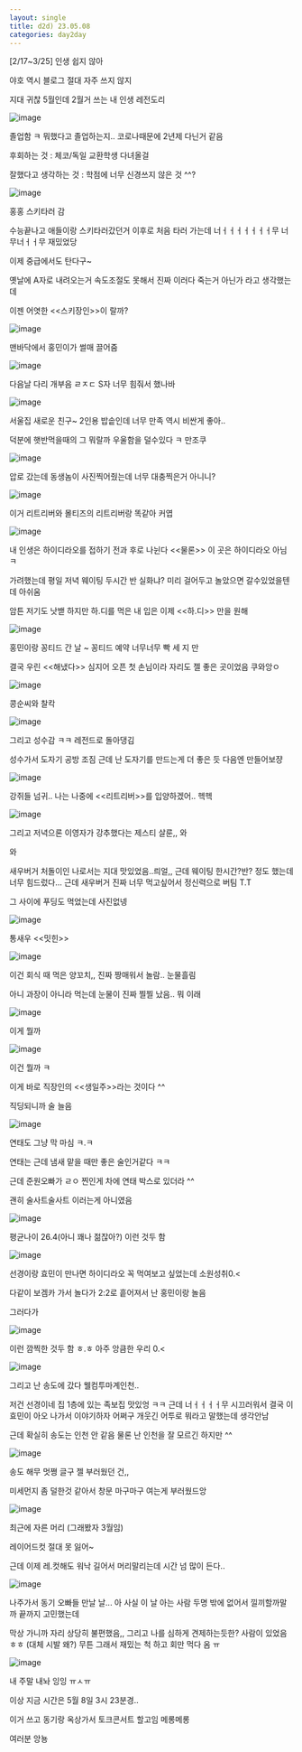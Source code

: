 ```yaml
---
layout: single
title: d2d) 23.05.08
categories: day2day
---
```


[2/17~3/25] 인생 쉽지 않아

야호 역시 블로그 절대 자주 쓰지 않지

지대 귀찮 5월인데 2월거 쓰는 내 인생 레전도리

![image](https://user-images.githubusercontent.com/52832956/236745813-0b8de5b1-f957-4dc9-8e1b-c370974272e0.png)

졸업함 ㅋ 뭐했다고 졸업하는지.. 코로나때문에 2년제 다닌거 같음

후회하는 것 : 체코/독일 교환학생 다녀올걸

잘했다고 생각하는 것 : 학점에 너무 신경쓰지 않은 것 ^^? 

![image](https://user-images.githubusercontent.com/52832956/236746090-6e7b7866-c05f-44d1-81ae-eade6ed8fe78.png)

홍홍 스키타러 감

수능끝나고 애들이랑 스키타러갔던거 이후로 처음 타러 가는데 너ㅓㅓㅓㅓㅓㅓㅓ무 너무너ㅓㅓ무 재밌었당

이제 중급에서도 탄다구~

옛날에 A자로 내려오는거 속도조절도 못해서 진짜 이러다 죽는거 아닌가 라고 생각했는데

이젠 어엿한 <<스키장인>>이 랄까?

![image](https://user-images.githubusercontent.com/52832956/236746272-b44f82ef-4684-4584-9961-febaccabd966.png)

맨바닥에서 홍민이가 썰매 끌어줌

![image](https://user-images.githubusercontent.com/52832956/236746320-f1edf754-12aa-4a1a-9b92-cba47c0b8973.png)

다음날 다리 개부음 ㄹㅈㄷ S자 너무 힘줘서 했나바

![image](https://user-images.githubusercontent.com/52832956/236746382-b7ee3bb3-8b46-4a7b-877e-b5e0cbbf6cdb.png)

서울집 새로운 친구~ 2인용 밥솥인데 너무 만족 역시 비싼게 좋아..

덕분에 햇반먹을때의 그 뭐랄까 우울함을 덜수있다 ㅋ 만조쿠

![image](https://user-images.githubusercontent.com/52832956/236746488-f8743440-6813-43dc-89b5-e08dd5a4f1da.png)

압로 갔는데 동생놈이 사진찍어줬는데 너무 대충찍은거 아니니?

![image](https://user-images.githubusercontent.com/52832956/236746556-355e0ee8-fe36-4be8-8260-65239a57b46a.png)

이거 리트리버와 몰티즈의 리트리버랑 똑같아 커엽

![image](https://user-images.githubusercontent.com/52832956/236746679-7ead6a4a-01f8-4123-a0d2-0e79d865aec4.png)

내 인생은 하이디라오를 접하기 전과 후로 나뉜다 <<물론>> 이 곳은 하이디라오 아님 ㅋ

가려했는데 평일 저녁 웨이팅 두시간 반 실화냐? 미리 걸어두고 놀았으면 갈수있었을텐데 아쉬움

암튼 저기도 낫밷 하지만 하.디를 먹은 내 입은 이제 <<하.디>> 만을 원해

![image](https://user-images.githubusercontent.com/52832956/236746941-f32e8f69-72ea-4069-aa45-f68d8c0287a5.png)

홍민이랑 꽁티드 간 날 ~ 꽁티드 예약 너무너무 빡 세 지 만

결국 우린 <<해냈다>> 심지어 오픈 첫 손님이라 자리도 젤 좋은 곳이었음 쿠와앙ㅇ

![image](https://user-images.githubusercontent.com/52832956/236747154-6fa941b6-5755-47f3-b36d-b2698c8068cd.png)

콩순씨와 찰칵

![image](https://user-images.githubusercontent.com/52832956/236747200-0e55bd8c-1eb8-4a1b-9ec6-ff69b17e5fc0.png)

그리고 성수감 ㅋㅋ 레전드로 돌아댕김

성수가서 도자기 공방 조짐 근데 난 도자기를 만드는게 더 좋은 듯 다음엔 만들어보쟝

![image](https://user-images.githubusercontent.com/52832956/236747313-eeae83b4-8a37-4a86-b310-ba1a8ea08c16.png)

강쥐들 넘귀.. 나는 나중에 <<리트리버>>를 입양하겠어.. 헥헥

![image](https://user-images.githubusercontent.com/52832956/236747525-cc049f58-4331-4627-8f19-620fe6bb4741.png)

그리고 저녁으론 이영자가 강추했다는 제스티 살룬,, 와

와

새우버거 처돌이인 나로서는 지대 맛있었음..릐얼,, 근데 웨이팅 한시간?반? 정도 했는데 너무 힘드렀다... 근데 새우버거 진짜 너무 먹고싶어서 정신력으로 버팀 T.T

그 사이에 푸딩도 먹었는데 사진없넹

![image](https://user-images.githubusercontent.com/52832956/236747726-8c871ba9-2e52-4d5f-aa5d-eeff07c3d30c.png)

통새우 <<밋힌>>

![image](https://user-images.githubusercontent.com/52832956/236747797-1a55df86-3dc1-4cc8-97e6-a558f58f67ea.png)

이건 회식 때 먹은 양꼬치,, 진짜 짱매워서 놀람.. 눈물흘림

아니 과장이 아니라 먹는데 눈물이 진짜 찔찔 났음.. 뭐 이래

![image](https://user-images.githubusercontent.com/52832956/236747911-f832a4ae-68e3-45c7-90d1-9d2e12b35370.png)

이게 뭘까

![image](https://user-images.githubusercontent.com/52832956/236747884-93c2aacf-a7e9-4eb7-9f20-24e2df1d1eb9.png)

이건 뭘까 ㅋ

이게 바로 직장인의 <<생일주>>라는 것이다 ^^

직딩되니까 술 늘음

![image](https://user-images.githubusercontent.com/52832956/236748010-9e95d9db-6645-45e7-a58b-919a594be180.png)

연태도 그냥 막 마심 ㅋ.ㅋ

연태는 근데 냄새 맡을 때만 좋은 술인거같다 ㅋㅋ

근데 준원오빠가 ㄹㅇ 찐인게 차에 연태 박스로 있더라 ^^ 

괜히 술사트술사트 이러는게 아니였음

![image](https://user-images.githubusercontent.com/52832956/236748257-a3e9a57a-dec7-4c17-b74f-6bccfc48fd1c.png)

평균나이 26.4(아니 꽤나 젊잖아?) 이런 것두 함

![image](https://user-images.githubusercontent.com/52832956/236748511-18fbc7bd-ac8a-4f69-9713-0b57bcd59f93.png)

선경이랑 효민이 만나면 하이디라오 꼭 먹여보고 싶었는데 소원성취0.< 

다같이 보겜카 가서 놀다가 2:2로 흩어져서 난 홍민이랑 놀음

그러다가

![image](https://user-images.githubusercontent.com/52832956/236748637-9b0f6b3c-4102-42a7-9582-51a396e76b90.png)

이런 깜찍한 것두 함 ㅎ.ㅎ 아주 앙큼한 우리 0.<

![image](https://user-images.githubusercontent.com/52832956/236748697-664b62b8-4b18-4bef-8d34-4605c7130f70.png)

그리고 난 송도에 갔다 웰컴투마계인천..

저건 선경이네 집 1층에 있는 족보집 맛있엉 ㅋㅋ 근데 너ㅓㅓㅓㅓ무 시끄러워서 결국 이효민이 아오 나가서 이야기하자 어쩌구 개웃긴 어투로 뭐라고 말했는데 생각안남

근데 확실히 송도는 인천 안 같음 물론 난 인천을 잘 모르긴 하지만 ^^

![image](https://user-images.githubusercontent.com/52832956/236748846-5a25a3a0-c8dc-4eba-a061-f68e62154c1f.png)

송도 해무 멋쪙 글구 젤 부러웠던 건,,

미세먼지 좀 덜한것 같아서 창문 마구마구 여는게 부러웠드앙

![image](https://user-images.githubusercontent.com/52832956/236748979-322a8b63-1517-4cab-b2dd-a7dbe8faa720.png)

최근에 자른 머리 (그래봤자 3월임)

레이어드컷 절대 못 잃어~

근데 이제 레.컷해도 워낙 길어서 머리말리는데 시간 넘 많이 든다..

![image](https://user-images.githubusercontent.com/52832956/236749199-202c2d4e-1ff7-4310-b31a-6c7439a77357.png)

나주가서 동기 오빠들 만날 날... 아 사실 이 날 아는 사람 두명 밖에 없어서 낄끼할까말까 끝까지 고민했는데

막상 가니까 자리 상당히 불편했음,, 그리고 나를 심하게 견제하는듯한? 사람이 있었음 ㅎㅎ (대체 시발 왜?) 무튼 그래서 재밌는 척 하고 회만 먹다 옴 ㅠ

![image](https://user-images.githubusercontent.com/52832956/236749535-7face9e0-fc3c-4736-97ec-3b9e6f7c6ee0.png)

내 주말 내놔 잉잉 ㅠㅅㅠ

이상 지금 시간은 5월 8일 3시 23분경..

이거 쓰고 동기랑 옥상가서 토크콘서트 할고임 메롱메롱

여러분 앙뇽









